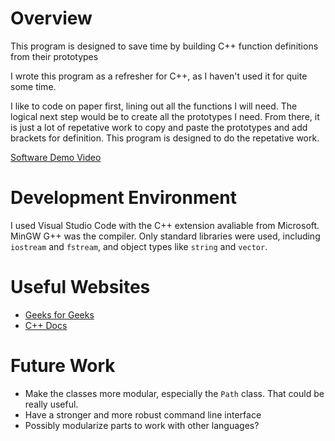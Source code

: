 # Overview

This program is designed to save time by building C++ function definitions from their prototypes

I wrote this program as a refresher for C++, as I haven't used it for quite some time.

I like to code on paper first, lining out all the functions I will need. The logical next step would be to create all the prototypes I need. From there, it is just a lot of repetative work to copy and paste the prototypes and add brackets for definition. This program is designed to do the repetative work.

[Software Demo Video](https://youtu.be/PbmRwGAq1z4)

# Development Environment

I used Visual Studio Code with the C++ extension avaliable from Microsoft. MinGW G++ was the compiler. Only standard libraries were used, including `iostream` and `fstream`, and object types like `string` and `vector`.

# Useful Websites

* [Geeks for Geeks](https://www.geeksforgeeks.org/c-plus-plus/)
* [C++ Docs](https://www.cplusplus.com/reference/)

# Future Work
* Make the classes more modular, especially the `Path` class. That could be really useful.
* Have a stronger and more robust command line interface
* Possibly modularize parts to work with other languages?